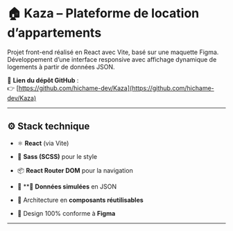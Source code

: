 # 🏠 Kaza – Plateforme de location d’appartements

Projet front-end réalisé en React avec Vite, basé sur une maquette Figma.  
Développement d’une interface responsive avec affichage dynamique de logements à partir de données JSON.

🔗 **Lien du dépôt GitHub** :  
👉 [https://github.com/hichame-dev/Kaza](https://github.com/hichame-dev/Kaza)

---

## ⚙️ Stack technique

- ⚛️ **React** (via Vite)
- 🎨 **Sass (SCSS)** pour le style
- 📦 **React Router DOM** pour la navigation
- 📁 **📁 **Données simulées** en JSON

- 🧩 Architecture en **composants réutilisables**
- 📐 Design 100% conforme à **Figma**

---






